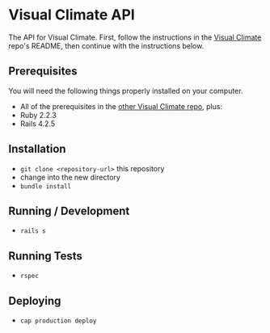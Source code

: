 # Visual Climate API

The API for Visual Climate. First, follow the instructions in the [Visual Climate](https://github.com/njpaz/visual-climate) repo's README, then continue with the instructions below.

## Prerequisites

You will need the following things properly installed on your computer.

* All of the prerequisites in the [other Visual Climate repo](https://github.com/njpaz/visual-climate), plus:
* Ruby 2.2.3
* Rails 4.2.5

## Installation

* `git clone <repository-url>` this repository
* change into the new directory
* `bundle install`

## Running / Development

* `rails s`

## Running Tests

* `rspec`

## Deploying

* `cap production deploy`
